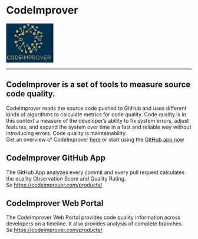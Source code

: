 # CodeImprover
![CodeImprover Logo](./Images/CodeImprover-small-logo-title.png) 
___
## CodeImprover is a set of tools to measure source code quality. 

CodeImprover reads the source code pushed to GitHub and uses different kinds of algorithms to calculate metrics for code quality. Code quality is in this context a measure of the developer’s ability to fix system errors, adjust features, and expand the system over time in a fast and reliable way without introducing errors. Code quality is maintainability.  
Get an overview of CodeImprover [here](https://codeimprover.com/how-it-works-illustrated/) or start using the [GitHub app now](https://github.com/apps/codeimprover)

## CodeImprover GitHub App
The GitHub App analyzes every commit and every pull request calculates the quality Observation Score and Quality Rating.  
Se <https://codeimprover.com/products/>


## CodeImprover Web Portal
The CodeImprover Web Portal provides code quality information across developers on a timeline. It also provides analysis of complete branches.  
Se <https://codeimprover.com/products/>

 


